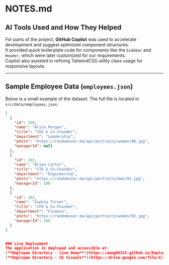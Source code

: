 # NOTES.md

## AI Tools Used and How They Helped
For parts of the project, **GitHub Copilot** was used to accelerate development and suggest optimized component structures.  
It provided quick boilerplate code for components like the `Sidebar` and `Header`, which were later customized for our requirements.  
Copilot also assisted in refining TailwindCSS utility class usage for responsive layouts.  

---

## Sample Employee Data (`employees.json`)
Below is a small example of the dataset. The full file is located in `src/data/employees.json`.

```json
[
  {
    "id": 100,
    "name": "Alice Morgan",
    "title": "CEO & Co-Founder",
    "department": "Leadership",
    "photo": "https://randomuser.me/api/portraits/women/90.jpg",
    "managerId": null
  },
  {
    "id": 101,
    "name": "Brian Carter",
    "title": "CTO & Co-Founder",
    "department": "Engineering",
    "photo": "https://randomuser.me/api/portraits/men/91.jpg",
    "managerId": 100
  },
  {
    "id": 102,
    "name": "Sophia Turner",
    "title": "CFO & Co-Founder",
    "department": "Finance",
    "photo": "https://randomuser.me/api/portraits/women/92.jpg",
    "managerId": 100
  }
]


### Live Deployment
The application is deployed and accessible at:  
[**Employee Directory - Live Demo**](https://amogh6315.github.io/Employee-Directory) 
[**Employee Directory - UI Visuals**](https://drive.google.com/file/d/1A0D1QHs8Vs8NPPJZMYhVWErNPsAuGJ6L/view?usp=sharing) 

